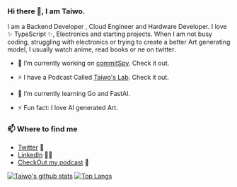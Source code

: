 ### Hi there 👋, I am Taiwo.
I am a Backend Developer , Cloud Engineer and Hardware Developer. I love ✨ TypeScript ✨, Electronics and starting projects. When I am not busy coding, struggling with electronics or trying to create a better Art generating model, I usually watch anime, read books or ne on twitter.




- 🔭 I’m currently working on [commitSpy](https://commitspy.netlify.app). Check it out.

- ⚡ I have a Podcast Called [Taiwo's Lab](https://podcasts.google.com/feed/aHR0cHM6Ly9hbmNob3IuZm0vcy8yYjRkNDkzNC9wb2RjYXN0L3Jzcw==). Check it out.

- 🌱 I’m currently learning Go and FastAI.

- ⚡ Fun fact: I love AI generated Art.

### 📫 Where to find me
- [Twitter](https://twitter.com/hw_kage) 🐤
- [LinkedIn](https://www.linkedin.com/in/yusuf-hassan/) 👨💼
- [CheckOut my podcast](https://podcasts.google.com/feed/aHR0cHM6Ly9hbmNob3IuZm0vcy8yYjRkNDkzNC9wb2RjYXN0L3Jzcw==) 💌

[![Taiwo's github stats](https://github-readme-stats.vercel.app/api?username=teezzan&theme=radical)](https://github.com/anuraghazra/github-readme-stats)
[![Top Langs](https://github-readme-stats.vercel.app/api/top-langs/?username=anuraghazra&layout=compact&theme=radical)](https://github.com/anuraghazra/github-readme-stats)



